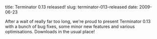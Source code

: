 title: Terminator 0.13 released!
slug: terminator-013-released
date: 2009-06-23


After a wait of really far too long, we're proud to present Terminator 0.13 with a bunch of bug fixes, some minor new features and various optimisations. Downloads in the usual place!
